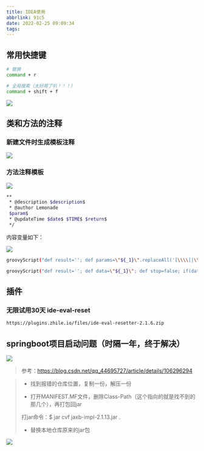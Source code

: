 ```yaml
---
title: IDEA使用
abbrlink: 91c5
date: 2022-02-25 09:09:34
tags:
---
```








## 常用快捷键

```bash
# 替换
command + r

# 全局搜索（太好用了叭！！！）
command + shift + f
```

![](https://notes2021.oss-cn-beijing.aliyuncs.com/2021/image-20220226165529372.png)









## 类和方法的注释



### 新建文件时生成模板注释

![](https://notes2021.oss-cn-beijing.aliyuncs.com/2021/image-20220225173221679.png)



### 方法注释模板

![](https://notes2021.oss-cn-beijing.aliyuncs.com/2021/image-20220225174526490.png)



```bash
**
 * @description $description$
 * @author Lemonade 
 $param$
 * @updateTime $date$ $TIME$ $return$
 */
```



内容变量如下：

![](https://notes2021.oss-cn-beijing.aliyuncs.com/2021/image-20220225174622297.png)



```bash
groovyScript("def result=''; def params=\"${_1}\".replaceAll('[\\\\[|\\\\]|\\\\s]', '').split(',').toList(); for(i = 0; i < params.size(); i++) {result+='* @param: ' + params[i] + ((i < params.size() - 1) ? '\\n ' : '')};return result", methodParameters())
```



```bash
groovyScript("def result=''; def data=\"${_1}\"; def stop=false; if(data==null || data=='null' || data=='' || data=='void' ) { stop=true; }; if(!stop) { result += '\\r\\n' + ' * @return: ' + data; }; return result;", methodReturnType())
```



## 插件

### 无限试用30天 ide-eval-reset

```bash
https://plugins.zhile.io/files/ide-eval-resetter-2.1.6.zip
```









## springboot项目启动问题（时隔一年，终于解决）

![](https://notes2021.oss-cn-beijing.aliyuncs.com/2021/image-20220303092821111.png)



> 参考：https://blog.csdn.net/qq_44695727/article/details/106296294



> - 找到报错的仓库位置，复制一份，解压一份
>
> - 打开MANIFEST.MF文件，删除Class-Path（这个指向的就是找不到的那几个），再打包回jar
>
> 打jar命令：$ jar cvf jaxb-impl-2.1.13.jar .
>
> - 替换本地仓库原来的jar包



![](https://notes2021.oss-cn-beijing.aliyuncs.com/2021/image-20220303095046901.png)



















